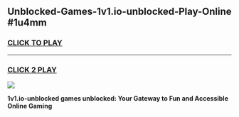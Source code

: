 
## Unblocked-Games-1v1.io-unblocked-Play-Online #1u4mm
<h3>
<a href="https://news.freeplayer.one?title=1v1.io-unblocked&ref=3">CLICK TO PLAY</a></h3>
<hr>

<h3>
<a href="https://news.freeplayer.one?title=1v1.io-unblocked&ref=3">CLICK 2 PLAY</a>
  
</h3>

<a href="https://news.freeplayer.one?title=1v1.io-unblocked&ref=3"><img src="https://clearcache.store/games.png"></a>


**1v1.io-unblocked games unblocked: Your Gateway to Fun and Accessible Online Gaming**

